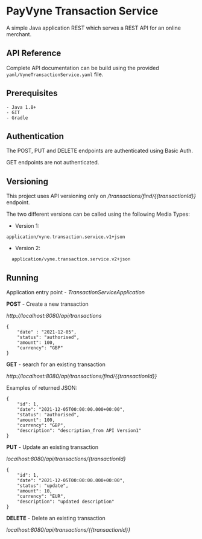 # PayVyne Transaction Service

A simple Java application REST which serves a REST API for an online merchant.

## API Reference
Complete API documentation can be build using the provided ``yaml/VyneTransactionService.yaml`` file.

## Prerequisites
```
- Java 1.8+
- GIT
- Gradle
```

## Authentication
The POST, PUT and DELETE endpoints are authenticated using Basic Auth.

GET endpoints are not authenticated.

## Versioning
This project uses API versioning only on _/transactions/find/{{transactionId}}_ endpoint.

The two different versions can be called using the following Media Types:
 
- Version 1: 
```
application/vyne.transaction.service.v1+json
```
- Version 2:
```
  application/vyne.transaction.service.v2+json
```
## Running

Application entry point -  _TransactionServiceApplication_

**POST** - Create a new transaction

_http://localhost:8080/api/transactions_

```
{
    "date" : "2021-12-05",
    "status": "authorised",
    "amount": 100,
    "currency": "GBP"
}
```

**GET** - search for an existing transaction

_http://localhost:8080/api/transactions/find/{{transactionId}}_

Examples of returned JSON:

```
{
    "id": 1,
    "date": "2021-12-05T00:00:00.000+00:00",
    "status": "authorised",
    "amount": 100,
    "currency": "GBP",
    "description": "description_from API Version1"
}
```

**PUT** - Update an existing transaction

_localhost:8080/api/transactions/{transactionId}_

```
{
    "id": 1,
    "date": "2021-12-05T00:00:00.000+00:00",
    "status": "update",
    "amount": 10,
    "currency": "EUR",
    "description": "updated description"
}
```

**DELETE** - Delete an existing transaction

_localhost:8080/api/transactions/{{transactionId}}_
